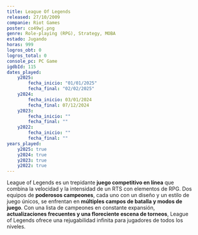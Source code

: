 ```yaml
---
title: League Of Legends
released: 27/10/2009
companie: Riot Games
poster: co49wj.png
genre: Role-playing (RPG), Strategy, MOBA
estado: Jugando
horas: 999
logros_obt: 0
logros_total: 0
console_pc: PC Game
igdbId: 115
dates_played:
    y2025:
        fecha_inicio: "01/01/2025"
        fecha_final: "02/02/2025"
    y2024:
        fecha_inicio: 03/01/2024
        fecha_final: 07/12/2024
    y2023:
        fecha_inicio: ""
        fecha_final: ""
    y2022:
        fecha_inicio: ""
        fecha_final: ""
years_played:
    y2025: true
    y2024: true
    y2023: true
    y2022: true
---
```


League of Legends es un trepidante **juego competitivo en línea** que combina la velocidad y la intensidad de un RTS con elementos de RPG. Dos equipos de **poderosos campeones**, cada uno con un diseño y un estilo de juego únicos, se enfrentan en **múltiples campos de batalla y modos de juego**. Con una lista de campeones en constante expansión, **actualizaciones frecuentes y una floreciente escena de torneos**, League of Legends ofrece una rejugabilidad infinita para jugadores de todos los niveles.